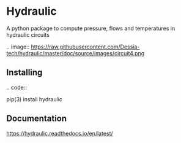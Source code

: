 Hydraulic
=========

A python package to compute pressure, flows and temperatures in hydraulic circuits

.. image:: https://raw.githubusercontent.com/Dessia-tech/hydraulic/master/doc/source/images/circuit4.png

Installing
----------

.. code::

  pip(3) install hydraulic

Documentation
-------------
https://hydraulic.readthedocs.io/en/latest/

